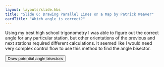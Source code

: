 ```yaml
---
layout: layouts/slide.hbs
title: "Slide 6: Drawing Parallel Lines on a Map by Patrick Weaver"
cardTitle: "Which angle is correct?"
---
```


Using my best high school trigonometry I was able to figure out the correct angle for any particular station, but other orientations of the previous and next stations required different calculations. It seemed like I would need very complex control flow to use this method to find the angle bisector.

<button onClick="drawBisectors()">Draw potential angle bisectors</button>